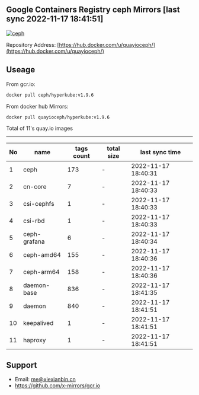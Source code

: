 Google Containers Registry ceph Mirrors [last sync 2022-11-17 18:41:51]
-------

[![ceph](https://github.com/x-mirrors/gcr.io/actions/workflows/ceph.yml/badge.svg?branch=main)](https://github.com/x-mirrors/gcr.io/actions/workflows/ceph.yml)

Repository Address: [https://hub.docker.com/u/quayioceph/](https://hub.docker.com/u/quayioceph/)

Useage
-------

From gcr.io:
```bash
docker pull ceph/hyperkube:v1.9.6
```

From docker hub Mirrors:
```bash
docker pull quayioceph/hyperkube:v1.9.6
```

Total of 11's quay.io images

-------

| No  | name | tags count | total size | last sync time |
| --- | ----- | ---------- | ---------- | -------------- |
| 1 | ceph | 173 | - | 2022-11-17 18:40:31 |
| 2 | cn-core | 7 | - | 2022-11-17 18:40:33 |
| 3 | csi-cephfs | 1 | - | 2022-11-17 18:40:33 |
| 4 | csi-rbd | 1 | - | 2022-11-17 18:40:33 |
| 5 | ceph-grafana | 6 | - | 2022-11-17 18:40:34 |
| 6 | ceph-amd64 | 155 | - | 2022-11-17 18:40:36 |
| 7 | ceph-arm64 | 158 | - | 2022-11-17 18:40:36 |
| 8 | daemon-base | 836 | - | 2022-11-17 18:41:35 |
| 9 | daemon | 840 | - | 2022-11-17 18:41:51 |
| 10 | keepalived | 1 | - | 2022-11-17 18:41:51 |
| 11 | haproxy | 1 | - | 2022-11-17 18:41:51 |

Support
-------

- Email: me@xiexianbin.cn
- https://github.com/x-mirrors/gcr.io